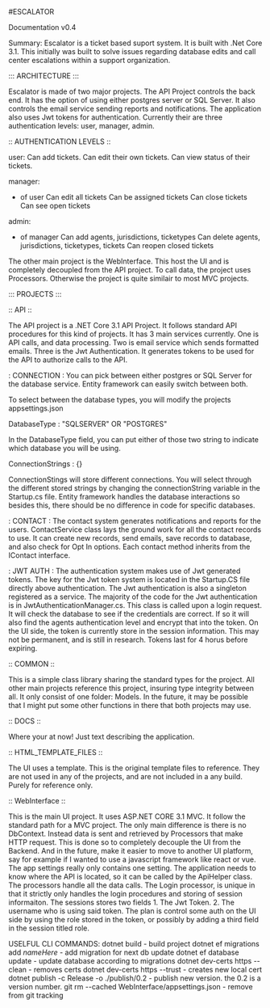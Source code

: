 #ESCALATOR

Documentation v0.4

Summary:
Escalator is a ticket based suport system. It is built with .Net Core 3.1. 
This initially was built to solve issues regarding database edits and call 
center escalations within a support organization. 


::: ARCHITECTURE :::

Escalator is made of two major projects. The API Project controls the back
end. It has the option of using either postgres server or SQL Server. It 
also controls the email service sending reports and notifications. 
The application also uses Jwt tokens for authentication. Currently their
are three authentication levels: user, manager, admin. 

:: AUTHENTICATION LEVELS ::

user: 
Can add tickets. 
Can edit their own tickets.
Can view status of their tickets.

manager: 
* of user 
Can edit all tickets
Can be assigned tickets
Can close tickets
Can see open tickets

admin:
* of manager
Can add agents, jurisdictions, ticketypes
Can delete agents, jurisdictions, ticketypes, tickets
Can reopen closed tickets

The other main project is the WebInterface. This host the UI and is 
completely decoupled from the API project. To call data, the project uses 
Processors. Otherwise the project is quite similair to most MVC projects.


::: PROJECTS :::


:: API ::

The API project is a .NET Core 3.1 API Project. It follows standard API 
procedures for this kind of projects. It has 3 main services currently.
One is API calls, and data processing. Two is email service which sends
formatted emails. Three is the Jwt Authentication. It generates tokens
to be used for the API to authorize calls to the API. 

: CONNECTION : 
You can pick between either postgres or SQL Server for the database 
service. Entity framework can easily switch between both. 

To select between the database types, you will modify the projects 
appsettings.json

DatabaseType : "SQLSERVER" OR "POSTGRES"

In the DatabaseType field, you can put either of those two string to 
indicate which database you will be using. 

ConnectionStrings : {}

ConnectionStings will store different connections. You will select 
through the different stored strings by changing the connectionString 
variable in the Startup.cs file. Entity framework handles the database 
interactions so besides this, there should be no difference in code 
for specific databases.

: CONTACT :
The contact system generates notifications and reports for the users. 
ContactService class lays the ground work for all the contact records 
to use. It can create new records, send emails, save records to database, and also check for Opt In options. Each contact method inherits from the IContact interface. 

: JWT AUTH :
The authentication system makes use of Jwt generated tokens. The 
key for the Jwt token system is located in the Startup.CS file 
directly above authentication. The Jwt authentication is also a
singleton registered as a service. The majority of the code for 
the Jwt authentication is in JwtAuthenticationManager.cs. This class 
is called upon a login request. It will check the database to see 
if the credentials are correct. If so it will also find the agents 
authentication level and encrypt that into the token. On the UI side, 
the token is currently store in the session information. This may not 
be permanent, and is still in research. Tokens last for 4 horus before 
expiring.


:: COMMON :: 

This is a simple class library sharing the standard types for the project. 
All other main projects reference this project, insuring type integrity 
between all. It only consist of one folder: Models. In the future, 
it may be possible that I might put some other functions in there that both 
projects may use. 

:: DOCS ::

Where your at now! Just text describing the application.

:: HTML_TEMPLATE_FILES ::

The UI uses a template. This is the original template files to reference.
They are not used in any of the projects, and are not included in a any build.
Purely for reference only. 

:: WebInterface :: 

This is the main UI project. It uses ASP.NET CORE 3.1 MVC. It follow the standard 
path for a MVC project. The only main difference is there is no DbContext. Instead 
data is sent and retrieved by Processors that make HTTP request. This is done so 
to completely decouple the UI from the Backend. And in the future, make it easier to
move to another UI platform, say for example if I wanted to use a javascript framework
like react or vue. The app settings really only contains one setting. The application
needs to know where the API is located, so it can be called by the ApiHelper class.
The processors handle all the data calls. The Login processor, is unique in that it
strictly only handles the login procedures and storing of session informaiton.
The sessions stores two fields 1. The Jwt Token. 2. The username who is using said token.
The plan is control some auth on the UI side by using the role stored in the token, or 
possibly by adding a third field in the session titled role. 





USELFUL CLI COMMANDS:
dotnet build - build project
dotnet ef migrations add *nameHere* - add migration for next db update
dotnet ef database update - update database according to migrations
dotnet dev-certs https --clean  - removes certs 
dotnet dev-certs https --trust  - creates new local cert
dotnet publish -c Release -o ./publish/0.2  - publish new version. the 0.2 is a version number. 
git rm --cached WebInterface/appsettings.json - remove from git tracking









